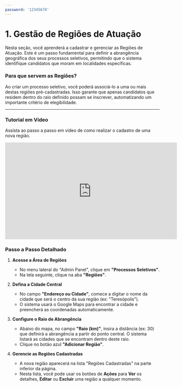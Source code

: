 ```yaml
---
password: '12345678'
---
```


# 1. Gestão de Regiões de Atuação

Nesta seção, você aprenderá a cadastrar e gerenciar as Regiões de Atuação. Este é um passo fundamental para definir a abrangência geográfica dos seus processos seletivos, permitindo que o sistema identifique candidatos que moram em localidades específicas.

### Para que servem as Regiões?

Ao criar um processo seletivo, você poderá associá-lo a uma ou mais destas regiões pré-cadastradas. Isso garante que apenas candidatos que residem dentro do raio definido possam se inscrever, automatizando um importante critério de elegibilidade.

---

### Tutorial em Vídeo

Assista ao passo a passo em vídeo de como realizar o cadastro de uma nova região.

<iframe width="560" height="315" src="https://www.youtube.com/embed/Fx3DfsgvalI?si=4mRyMGq3_iPbSz8G&amp;start=12" title="YouTube video player" frameborder="0" allow="accelerometer; autoplay; clipboard-write; encrypted-media; gyroscope; picture-in-picture; web-share" referrerpolicy="strict-origin-when-cross-origin" allowfullscreen></iframe>



### Passo a Passo Detalhado

1.  **Acesse a Área de Regiões**
    * No menu lateral do "Admin Panel", clique em **"Processos Seletivos"**.
    * Na tela seguinte, clique na aba **"Regiões"**.

2.  **Defina a Cidade Central**
    * No campo **"Endereço ou Cidade"**, comece a digitar o nome da cidade que será o centro da sua região (ex: "Teresópolis").
    * O sistema usará o Google Maps para encontrar a cidade e preencherá as coordenadas automaticamente.

3.  **Configure o Raio de Abrangência**
    * Abaixo do mapa, no campo **"Raio (km)"**, insira a distância (ex: 30) que definirá a abrangência a partir do ponto central. O sistema listará as cidades que se encontram dentro deste raio.
    * Clique no botão azul **"Adicionar Região"**.

4.  **Gerencie as Regiões Cadastradas**
    * A nova região aparecerá na lista "Regiões Cadastradas" na parte inferior da página.
    * Nesta lista, você pode usar os botões de **Ações** para **Ver** os detalhes, **Editar** ou **Excluir** uma região a qualquer momento.